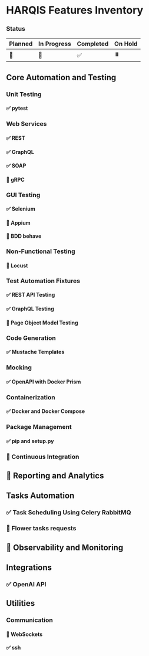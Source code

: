 # HARQIS Features Inventory

### Status
| Planned            | In Progress    | Completed          | On Hold        |
|--------------------|----------------|--------------------|----------------|
| :triangular_ruler: | :construction: | :white_check_mark: | :pause_button: |


## Core Automation and Testing
### Unit Testing
#### :white_check_mark: pytest

### Web Services
#### :white_check_mark: REST
#### :white_check_mark: GraphQL
#### :white_check_mark: SOAP
#### :triangular_ruler: gRPC

### GUI Testing
#### :white_check_mark: Selenium
#### :triangular_ruler: Appium
#### :triangular_ruler: BDD behave

### Non-Functional Testing
#### :triangular_ruler: Locust

### Test Automation Fixtures
#### :white_check_mark: REST API Testing
#### :white_check_mark: GraphQL Testing
#### :construction: Page Object Model Testing

### Code Generation
#### :white_check_mark: Mustache Templates

### Mocking
#### :white_check_mark: OpenAPI with Docker Prism

### Containerization
#### :white_check_mark: Docker and Docker Compose

### Package Management
#### :white_check_mark: pip and setup.py

### :triangular_ruler: Continuous Integration

## :triangular_ruler: Reporting and Analytics

## Tasks Automation
### :white_check_mark: Task Scheduling Using Celery RabbitMQ
### :triangular_ruler: Flower tasks requests

## :triangular_ruler: Observability and Monitoring

## Integrations
### :white_check_mark: OpenAI API

## Utilities
### Communication
#### :triangular_ruler: WebSockets
#### :white_check_mark: ssh